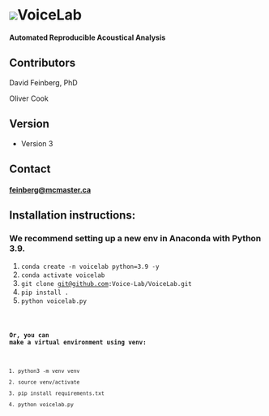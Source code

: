 <img src="Voicelab/favicon.ico">**VoiceLab**
======
**Automated Reproducible Acoustical Analysis**



## Contributors
David Feinberg, PhD  

Oliver Cook

## Version 
* Version 3
## Contact
#### feinberg@mcmaster.ca

## Installation instructions:
### We recommend setting up a new env in Anaconda with Python 3.9.
1. <code>conda create -n voicelab python=3.9 -y</code>
2. <code>conda activate voicelab</code>
3. <code>git clone git@github.com:Voice-Lab/VoiceLab.git</code>
4. <code>pip install .</code>
5. <code>python voicelab.py<code>  

 
### Or, you can make a virtual environment using venv:
1. python3 -m venv venv
2. source venv/activate
3. pip install requirements.txt
4. python voicelab.py
